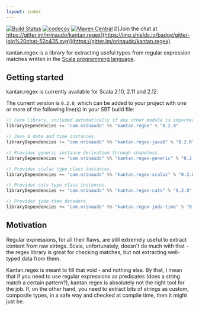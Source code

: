 ```yaml
---
layout: index
---
```


[![Build Status](https://travis-ci.org/nrinaudo/kantan.regex.svg?branch=master)](https://travis-ci.org/nrinaudo/kantan.regex)
[![codecov](https://codecov.io/gh/nrinaudo/kantan.regex/branch/master/graph/badge.svg)](https://codecov.io/gh/nrinaudo/kantan.regex)
[![Maven Central](https://maven-badges.herokuapp.com/maven-central/com.nrinaudo/kantan.regex_2.11/badge.svg)](https://maven-badges.herokuapp.com/maven-central/com.nrinaudo/kantan.regex_2.11)
[![Join the chat at https://gitter.im/nrinaudo/kantan.regex](https://img.shields.io/badge/gitter-join%20chat-52c435.svg)](https://gitter.im/nrinaudo/kantan.regex)

kantan.regex is a library for extracting useful types from regular expression matches written in the
[Scala programming language](http://www.scala-lang.org).

## Getting started

kantan.regex is currently available for Scala 2.10, 2.11 and 2.12.

The current version is `0.2.0`, which can be added to your project with one or more of the following line(s)
in your SBT build file:

```scala
// Core library, included automatically if any other module is imported.
libraryDependencies += "com.nrinaudo" %% "kantan.regex" % "0.2.0"

// Java 8 date and time instances.
libraryDependencies += "com.nrinaudo" %% "kantan.regex-java8" % "0.2.0"

// Provides generic instance derivation through shapeless.
libraryDependencies += "com.nrinaudo" %% "kantan.regex-generic" % "0.2.0"

// Provides scalaz type class instances.
libraryDependencies += "com.nrinaudo" %% "kantan.regex-scalaz" % "0.2.0"

// Provides cats type class instances.
libraryDependencies += "com.nrinaudo" %% "kantan.regex-cats" % "0.2.0"

// Provides joda-time decoders.
libraryDependencies += "com.nrinaudo" %% "kantan.regex-joda-time" % "0.2.0"
```

## Motivation

Regular expressions, for all their flaws, are still extremely useful to extract content from raw strings. Scala,
unfortunately, doesn't do much with that - the regex library is great for checking matches, but not extracting
well-typed data from them.

Kantan.regex is meant to fill that void - and nothing else. By that, I mean that if you need to use regular expressions
as predicates (does a string match a certain pattern?), kantan.regex is absolutely not the right tool for the job. If,
on the other hand, you need to extract bits of strings as custom, composite types, in a safe way and checked at compile
time, then it might just be.
